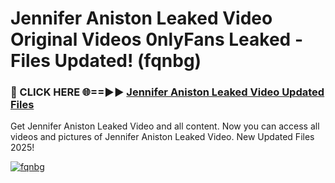 # Jennifer Aniston Leaked Video Original Videos 0nlyFans Leaked - Files Updated! (fqnbg)

<h3>🔴 CLICK HERE 🌐==►► <a href="https://tinyurl.com/3hn5wdd3" rel="nofollow">Jennifer Aniston Leaked Video Updated Files</a></h3>

Get Jennifer Aniston Leaked Video and all content. Now you can access all videos and pictures of Jennifer Aniston Leaked Video. New Updated Files 2025!

[![fqnbg](https://i.imgur.com/4HnBqBT.gif)](https://tinyurl.com/3hn5wdd3)
